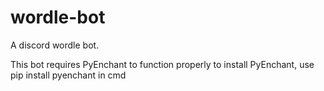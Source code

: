 # wordle-bot
A discord wordle bot.

This bot requires PyEnchant to function properly
to install PyEnchant, use pip install pyenchant in cmd